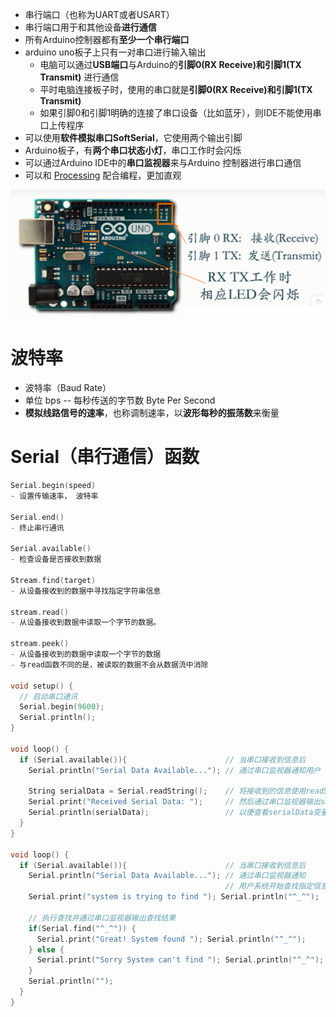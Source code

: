 - 串行端口（也称为UART或者USART）
- 串行端口用于和其他设备**进行通信**
- 所有Arduino控制器都有**至少一个串行端口**
- arduino uno板子上只有一对串口进行输入输出
	- 电脑可以通过**USB端口**与Arduino的**引脚0(RX Receive)和引脚1(TX Transmit)** 进行通信
	- 平时电脑连接板子时，使用的串口就是**引脚0(RX Receive)和引脚1(TX Transmit)**
	- 如果引脚0和引脚1明确的连接了串口设备（比如蓝牙），则IDE不能使用串口上传程序
- 可以使用**软件模拟串口SoftSerial**，它使用两个输出引脚
- Arduino板子，有**两个串口状态小灯**，串口工作时会闪烁
- 可以通过Arduino IDE中的**串口监视器**来与Arduino 控制器进行串口通信
- 可以和 [Processing](../Processing/Processing.md) 配合编程，更加直观

![](../photo/Pasted%20image%2020221125165226.png)
# 波特率
- 波特率（Baud Rate）
- 单位 bps -- 每秒传送的字节数 Byte Per Second
- **模拟线路信号的速率**，也称调制速率，以**波形每秒的振荡数**来衡量

# Serial（串行通信）函数
```c
Serial.begin(speed)
- 设置传输速率， 波特率

Serial.end()
- 终止串行通讯

Serial.available()
- 检查设备是否接收到数据

Stream.find(target)
- 从设备接收到的数据中寻找指定字符串信息

stream.read()
- 从设备接收到数据中读取一个字节的数据。

stream.peek()
- 从设备接收到的数据中读取一个字节的数据
- 与read函数不同的是，被读取的数据不会从数据流中消除

void setup() {
  // 启动串口通讯
  Serial.begin(9600); 
  Serial.println();
}
 
void loop() {
  if (Serial.available()){                      // 当串口接收到信息后
    Serial.println("Serial Data Available..."); // 通过串口监视器通知用户
    
    String serialData = Serial.readString();    // 将接收到的信息使用readString()存储于serialData变量
    Serial.print("Received Serial Data: ");     // 然后通过串口监视器输出serialData变量内容
    Serial.println(serialData);                 // 以便查看serialData变量的信息
  }
}

void loop() { 
  if (Serial.available()){                      // 当串口接收到信息后
    Serial.println("Serial Data Available..."); // 通过串口监视器通知
                                                // 用户系统开始查找指定信息
    Serial.print("system is trying to find "); Serial.println("^_^"); 
 
    // 执行查找并通过串口监视器输出查找结果
    if(Serial.find("^_^")) {
      Serial.print("Great! System found "); Serial.println("^_^"); 
    } else {
      Serial.print("Sorry System can't find "); Serial.println("^_^"); 
    }  
    Serial.println("");
  }
}
```